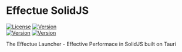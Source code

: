 # Effectue SolidJS
[![License](https://img.shields.io/badge/License-Apache_2.0-green?&style=for-the-badge)](https://opensource.org/licenses/Apache-2.0)
[![Version](https://img.shields.io/badge/version-alpha%200.0.1-blue?&style=for-the-badge)](https://github.com/BunnyGamezsc/Effectue-Solid/releases)
<br>
[![Version](https://img.shields.io/badge/Solid-2C4F7C.svg?style=for-the-badge&logo=Solid&logoColor=white)](https://www.solidjs.com/)
[![Version](https://img.shields.io/badge/Tauri-24C8D8.svg?style=for-the-badge&logo=Tauri&logoColor=white)](https://tauri.app/)

The Effectue Launcher - Effective Performace in SolidJS built on Tauri
